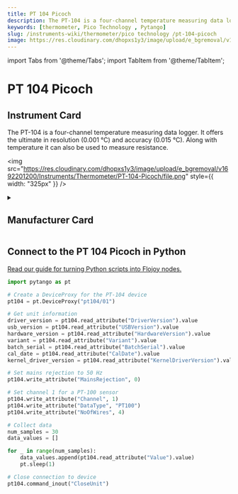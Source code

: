```yaml
---
title: PT 104 Picoch
description: The PT-104 is a four-channel temperature measuring data logger. It offers the ultimate in resolution (0.001 °C) and accuracy (0.015 °C). Along with temperature it can also be used to measure resistance.
keywords: [thermometer, Pico Technology , Pytango]
slug: /instruments-wiki/thermometer/pico technology /pt-104-picoch
image: https://res.cloudinary.com/dhopxs1y3/image/upload/e_bgremoval/v1692201200/Instruments/Thermometer/PT-104-Picoch/file.png
---
```


import Tabs from '@theme/Tabs';
import TabItem from '@theme/TabItem';

# PT 104 Picoch

## Instrument Card

<div className="flex">

<div>

The PT-104 is a four-channel temperature measuring data logger. It offers the ultimate in resolution (0.001 °C) and accuracy (0.015 °C). Along with temperature it can also be used to measure resistance.

</div>

<img src="https://res.cloudinary.com/dhopxs1y3/image/upload/e_bgremoval/v1692201200/Instruments/Thermometer/PT-104-Picoch/file.png" style={{ width: "325px" }} />

</div>

<details>
<summary><h2>Manufacturer Card</h2></summary>

<img src="https://res.cloudinary.com/dhopxs1y3/image/upload/e_bgremoval/v1692125986/Instruments/Vendor%20Logos/PicoTechnology.png" style={{ width: "100%", objectFit: "cover" }} />

Pico Technology was established in 1991 and soon became a leader in the field of [PC Oscilloscopes](https://www.picotech.com/products/oscilloscope) and [data loggers](https://www.picotech.com/products/data-logger).
Pico has always been recognized for providing innovative, cost-effective alternatives to traditional test equipment and data acquisition products. In doing so, we have made high-quality instrumentation affordable. <a href="https://www.picotech.com/">Website</a>.

<ul>
  <li>Headquarters: Texas, United States</li>
  <li>Yearly Revenue (millions, USD): 24.0</li>
</ul>
</details>

## Connect to the PT 104 Picoch in Python

[Read our guide for turning Python scripts into Flojoy nodes.](https://docs.flojoy.ai/custom-nodes/creating-custom-node/)


<Tabs>
<TabItem value="Pytango" label="Pytango">

```python
import pytango as pt

# Create a DeviceProxy for the PT-104 device
pt104 = pt.DeviceProxy("pt104/01")

# Get unit information
driver_version = pt104.read_attribute("DriverVersion").value
usb_version = pt104.read_attribute("USBVersion").value
hardware_version = pt104.read_attribute("HardwareVersion").value
variant = pt104.read_attribute("Variant").value
batch_serial = pt104.read_attribute("BatchSerial").value
cal_date = pt104.read_attribute("CalDate").value
kernel_driver_version = pt104.read_attribute("KernelDriverVersion").value

# Set mains rejection to 50 Hz
pt104.write_attribute("MainsRejection", 0)

# Set channel 1 for a PT-100 sensor
pt104.write_attribute("Channel", 1)
pt104.write_attribute("DataType", "PT100")
pt104.write_attribute("NoOfWires", 4)

# Collect data
num_samples = 30
data_values = []

for _ in range(num_samples):
    data_values.append(pt104.read_attribute("Value").value)
    pt.sleep(1)

# Close connection to device
pt104.command_inout("CloseUnit")
```

</TabItem>
</Tabs>